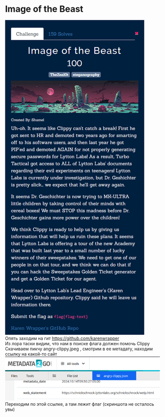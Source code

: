 # Image of the Beast
![img.png](task%2Fimg.png)\
Опять заходим на гит https://github.com/karenwrapper \
Из лора таски видим, что нам в поиске флага должен помочь Clippy \
Скачиваем пикчу angry-clippy.jpeg , смотрим в ее метадату, находим ссылку на какой-то сайт\
![img.png](img.png)\
Переходим по этой ссылке, а там лежит флаг (скриншота не осталось увы)